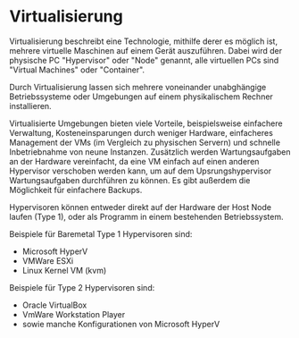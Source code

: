 # Virtualisierung

Virtualisierung beschreibt eine Technologie, mithilfe derer es möglich ist, mehrere virtuelle Maschinen auf einem Gerät auszuführen.
Dabei wird der physische PC "Hypervisor" oder "Node" genannt, alle virtuellen PCs sind "Virtual Machines" oder "Container".

Durch Virtualisierung lassen sich mehrere voneinander unabghängige Betriebssysteme oder Umgebungen auf einem physikalischem Rechner installieren.

Virtualisierte Umgebungen bieten viele Vorteile, beispielsweise einfachere Verwaltung, Kosteneinsparungen durch weniger Hardware, einfacheres Management der VMs (im Vergleich zu physischen Servern) und schnelle Inbetriebnahme von neune Instanzen.
Zusätzlich werden Wartungsaufgaben an der Hardware vereinfacht, da eine VM einfach auf einen anderen Hypervisor verschoben werden kann, um auf dem Upsrungshypervisor Wartungsaufgaben durchführen zu können.
Es gibt außerdem die Möglichkeit für einfachere Backups.

Hypervisoren können entweder direkt auf der Hardware der Host Node laufen (Type 1), oder als Programm in einem bestehenden Betriebssystem.

Beispiele für Baremetal Type 1 Hypervisoren sind:
- Microsoft HyperV
- VMWare ESXi
- Linux Kernel VM (kvm)

Beispiele für Type 2 Hypervisoren sind:
- Oracle VirtualBox
- VmWare Workstation Player
- sowie manche Konfigurationen von Microsoft HyperV